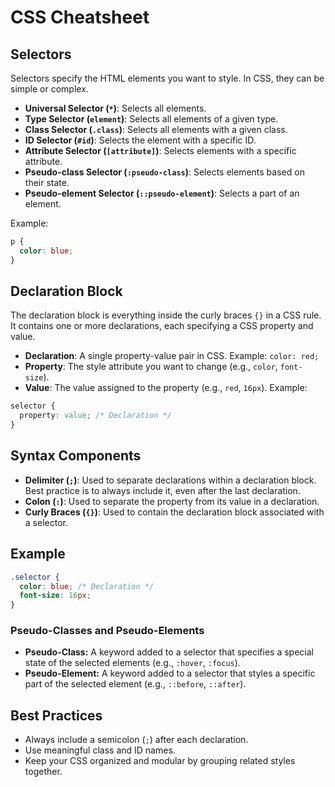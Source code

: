 # CSS Cheatsheet

## Selectors

Selectors specify the HTML elements you want to style. In CSS, they can be simple or complex.

- **Universal Selector (`*`)**: Selects all elements.
- **Type Selector (`element`)**: Selects all elements of a given type.
- **Class Selector (`.class`)**: Selects all elements with a given class.
- **ID Selector (`#id`)**: Selects the element with a specific ID.
- **Attribute Selector (`[attribute]`)**: Selects elements with a specific attribute.
- **Pseudo-class Selector (`:pseudo-class`)**: Selects elements based on their state.
- **Pseudo-element Selector (`::pseudo-element`)**: Selects a part of an element.

Example:

```css
p {
  color: blue;
}
```

## Declaration Block

The declaration block is everything inside the curly braces `{}` in a CSS rule. It contains one or more declarations, each specifying a CSS property and value.

- **Declaration**: A single property-value pair in CSS. Example: `color: red;`
- **Property**: The style attribute you want to change (e.g., `color`, `font-size`).
- **Value**: The value assigned to the property (e.g., `red`, `16px`).
  Example:

```css
selector {
  property: value; /* Declaration */
}
```

## Syntax Components

- **Delimiter (`;`)**: Used to separate declarations within a declaration block. Best practice is to always include it, even after the last declaration.
- **Colon (`:`)**: Used to separate the property from its value in a declaration.
- **Curly Braces (`{}`)**: Used to contain the declaration block associated with a selector.

## Example

```css
.selector {
  color: blue; /* Declaration */
  font-size: 16px;
}
```

### Pseudo-Classes and Pseudo-Elements

- **Pseudo-Class:** A keyword added to a selector that specifies a special state of the selected elements (e.g., `:hover`, `:focus`).
- **Pseudo-Element:** A keyword added to a selector that styles a specific part of the selected element (e.g., `::before`, `::after`).

## Best Practices

- Always include a semicolon (`;`) after each declaration.
- Use meaningful class and ID names.
- Keep your CSS organized and modular by grouping related styles together.
